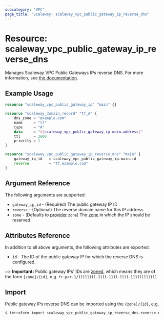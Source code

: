 ```yaml
---
subcategory: "VPC"
page_title: "Scaleway: scaleway_vpc_public_gateway_ip_reverse_dns"
---
```


# Resource: scaleway_vpc_public_gateway_ip_reverse_dns

Manages Scaleway VPC Public Gateways IPs reverse DNS.
For more information, see [the documentation](https://developers.scaleway.com/en/products/vpc-gw/api/v1/#ips-268151).

## Example Usage

```terraform
resource "scaleway_vpc_public_gateway_ip" "main" {}

resource "scaleway_domain_record" "tf_A" {
    dns_zone = "example.com"
    name     = "tf"
    type     = "A"
    data     = "${scaleway_vpc_public_gateway_ip.main.address}"
    ttl      = 3600
    priority = 1
}

resource "scaleway_vpc_public_gateway_ip_reverse_dns" "main" {
    gateway_ip_id   = scaleway_vpc_public_gateway_ip.main.id
    reverse         = "tf.example.com"
}
```

## Argument Reference

The following arguments are supported:

- `gateway_ip_id` - (Required) The public gateway IP ID
- `reverse` - (Optional) The reverse domain name for this IP address
- `zone` - (Defaults to [provider](../index.md#zone) `zone`) The [zone](../guides/regions_and_zones.md#zones) in which the IP should be reserved.

## Attributes Reference

In addition to all above arguments, the following attributes are exported:

- `id` - The ID of the public gateway IP for which the reverse DNS is configured.

~> **Important:** Public gateway IPs' IDs are [zoned](../guides/regions_and_zones.md#resource-ids), which means they are of the form `{zone}/{id}`, e.g. `fr-par-1/11111111-1111-1111-1111-111111111111`


## Import

Public gateway IPs reverse DNS can be imported using the `{zone}/{id}`, e.g.

```bash
$ terraform import scaleway_vpc_public_gateway_ip_reverse_dns.reverse.main fr-par-1/11111111-1111-1111-1111-111111111111
```
